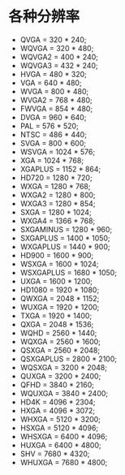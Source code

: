 各种分辨率
==========

* QVGA = 320 * 240;
* WQVGA = 320 * 480;
* WQVGA2 = 400 * 240;
* WQVGA3 = 432 * 240;
* HVGA = 480 * 320;
* VGA = 640 * 480;
* WVGA = 800 * 480;
* WVGA2 = 768 * 480;
* FWVGA = 854 * 480;
* DVGA = 960 * 640;
* PAL = 576 * 520;
* NTSC = 486 * 440;
* SVGA = 800 * 600;
* WSVGA = 1024 * 576;
* XGA = 1024 * 768;
* XGAPLUS = 1152 * 864;
* HD720 = 1280 * 720;
* WXGA = 1280 * 768;
* WXGA2 = 1280 * 800;
* WXGA3 = 1280 * 854;
* SXGA = 1280 * 1024;
* WXGA4 = 1366 * 768;
* SXGAMINUS = 1280 * 960;
* SXGAPLUS = 1400 * 1050;
* WXGAPLUS = 1440 * 900;
* HD900 = 1600 * 900;
* WSXGA = 1600 * 1024;
* WSXGAPLUS = 1680 * 1050;
* UXGA = 1600 * 1200;
* HD1080 = 1920 * 1080;
* QWXGA = 2048 * 1152;
* WUXGA = 1920 * 1200;
* TXGA = 1920 * 1400;
* QXGA = 2048 * 1536;
* WQHD = 2560 * 1440;
* WQXGA = 2560 * 1600;
* QSXGA = 2560 * 2048;
* QSXGAPLUS = 2800 * 2100;
* WQSXGA = 3200 * 2048;
* QUXGA = 3200 * 2400;
* QFHD = 3840 * 2160;
* WQUXGA = 3840 * 2400;
* HD4K = 4096 * 2304;
* HXGA = 4096 * 3072;
* WHXGA = 5120 * 3200;
* HSXGA = 5120 * 4096;
* WHSXGA = 6400 * 4096;
* HUXGA = 6400 * 4800;
* SHV = 7680 * 4320;
* WHUXGA = 7680 * 4800;